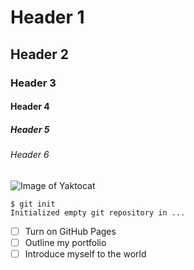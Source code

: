 # Header 1
## Header 2
### Header 3
#### Header 4
##### Header 5
###### Header 6

![Image of Yaktocat](https://octodex.github.com/images/yaktocat.png)

```
$ git init
Initialized empty git repository in ...
```

- [ ] Turn on GitHub Pages
- [ ] Outline my portfolio
- [ ] Introduce myself to the world
